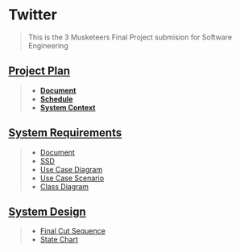 # Twitter
> This is the 3 Musketeers Final Project submision for Software Engineering
## [**Project Plan**](https://github.com/sebs1117/FinalProject/tree/main/Project%20Plan)
> - [**Document**](https://github.com/sebs1117/FinalProject/blob/main/Project%20Plan/Twitter%20Project%20Plan.docx)
> - [**Schedule**](https://github.com/sebs1117/FinalProject/blob/main/Project%20Plan/Twitter%20Project%20Schedule.mpp)
> - [**System Context**](https://github.com/sebs1117/FinalProject/blob/main/Project%20Plan/FinalProjSysContextDiagram.vsdx)

## [System Requirements](https://github.com/sebs1117/FinalProject/tree/main/System%20Req)
> - [Document](https://github.com/sebs1117/FinalProject/blob/main/System%20Req/Final%20System%20Requirements%20Document.docx)
> - [SSD](https://github.com/sebs1117/FinalProject/blob/main/System%20Req/TwitterSSD.vsdx)
> - [Use Case Diagram](https://github.com/sebs1117/FinalProject/blob/main/System%20Req/TwitterUseCaseDiagram.vsdx)
> - [Use Case Scenario](https://github.com/sebs1117/FinalProject/blob/main/System%20Req/twitter_Usecase_scenario.xlsx)
> - [Class Diagram](https://github.com/sebs1117/FinalProject/blob/main/System%20Req/twitter_classDiagramFinal.vsdx)

## [System Design](https://github.com/sebs1117/FinalProject/tree/main/System%20Design)
> - [Final Cut Sequence](https://github.com/sebs1117/FinalProject/blob/main/System%20Design/Final%20Cut%20Sequence.vsdx)
> - [State Chart](https://github.com/sebs1117/FinalProject/blob/main/System%20Design/StateChart.vsdx)
